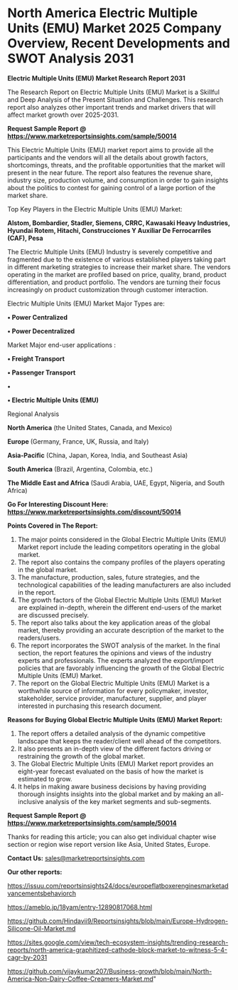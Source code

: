 # North America Electric Multiple Units (EMU) Market 2025 Company Overview, Recent Developments and SWOT Analysis 2031

<strong>Electric Multiple Units (EMU) Market Research Report 2031</strong>

The Research Report on Electric Multiple Units (EMU) Market is a Skillful and Deep Analysis of the Present Situation and Challenges. This research report also analyzes other important trends and market drivers that will affect market growth over 2025-2031.

<strong>Request Sample Report @ <a href=https://www.marketreportsinsights.com/sample/50014>https://www.marketreportsinsights.com/sample/50014</a></strong>

This Electric Multiple Units (EMU) market report aims to provide all the participants and the vendors will all the details about growth factors, shortcomings, threats, and the profitable opportunities that the market will present in the near future. The report also features the revenue share, industry size, production volume, and consumption in order to gain insights about the politics to contest for gaining control of a large portion of the market share.

Top Key Players in the Electric Multiple Units (EMU) Market:

<strong>Alstom, Bombardier, Stadler, Siemens, CRRC, Kawasaki Heavy Industries, Hyundai Rotem, Hitachi, Construcciones Y Auxiliar De Ferrocarriles (CAF), Pesa</strong>

The Electric Multiple Units (EMU) Industry is severely competitive and fragmented due to the existence of various established players taking part in different marketing strategies to increase their market share. The vendors operating in the market are profiled based on price, quality, brand, product differentiation, and product portfolio. The vendors are turning their focus increasingly on product customization through customer interaction.

Electric Multiple Units (EMU) Market Major Types are:

<strong>•  Power Centralized

•  Power Decentralized</strong>

Market Major end-user applications :

<strong>•  Freight Transport

•  Passenger Transport

•  

•  Electric Multiple Units (EMU)</strong>

Regional Analysis

</u><strong><b>North America</b></strong> (the United States, Canada, and Mexico)

<strong><b>Europe </b></strong>(Germany, France, UK, Russia, and Italy)

<strong><b>Asia-Pacific</b></strong> (China, Japan, Korea, India, and Southeast Asia)

<strong><b>South America</b></strong> (Brazil, Argentina, Colombia, etc.)

<strong><b>The Middle East and Africa</b></strong> (Saudi Arabia, UAE, Egypt, Nigeria, and South Africa)

<strong>Go For Interesting Discount Here: <a href=https://www.marketreportsinsights.com/discount/50014>https://www.marketreportsinsights.com/discount/50014</a></strong>

<strong>Points Covered in The Report:</strong>
<ol>
  <li>The major points considered in the Global Electric Multiple Units (EMU) Market report include the leading competitors operating in the global market.</li>
  <li>The report also contains the company profiles of the players operating in the global market.</li>
  <li>The manufacture, production, sales, future strategies, and the technological capabilities of the leading manufacturers are also included in the report.</li>
  <li>The growth factors of the Global Electric Multiple Units (EMU) Market are explained in-depth, wherein the different end-users of the market are discussed precisely.</li>
  <li>The report also talks about the key application areas of the global market, thereby providing an accurate description of the market to the readers/users.</li>
  <li>The report incorporates the SWOT analysis of the market. In the final section, the report features the opinions and views of the industry experts and professionals. The experts analyzed the export/import policies that are favorably influencing the growth of the Global Electric Multiple Units (EMU) Market.</li>
  <li>The report on the Global Electric Multiple Units (EMU) Market is a worthwhile source of information for every policymaker, investor, stakeholder, service provider, manufacturer, supplier, and player interested in purchasing this research document.</li>
</ol>
<strong>Reasons for Buying Global Electric Multiple Units (EMU) Market Report:</strong>

<ol>
  <li>The report offers a detailed analysis of the dynamic competitive landscape that keeps the reader/client well ahead of the competitors.</li>
  <li>It also presents an in-depth view of the different factors driving or restraining the growth of the global market.</li>
  <li>The Global Electric Multiple Units (EMU) Market report provides an eight-year forecast evaluated on the basis of how the market is estimated to grow.</li>
  <li>It helps in making aware business decisions by having providing thorough insights insights into the global market and by making an all-inclusive analysis of the key market segments and sub-segments.</li>
</ol>
<strong>Request Sample Report @ <a href=https://www.marketreportsinsights.com/sample/50014>https://www.marketreportsinsights.com/sample/50014</a></strong>


Thanks for reading this article; you can also get individual chapter wise section or region wise report version like Asia, United States, Europe.

<strong>Contact Us:</strong>
sales@marketreportsinsights.com

<strong>Our other reports:</strong>

<a href=https://issuu.com/reportsinsights24/docs/europeflatboxerenginesmarketadvancementsbehaviorch>https://issuu.com/reportsinsights24/docs/europeflatboxerenginesmarketadvancementsbehaviorch</a>

<a href=https://ameblo.jp/18yam/entry-12890817068.html>https://ameblo.jp/18yam/entry-12890817068.html</a>

<a href=https://github.com/Hindavii9/Reportsinsights/blob/main/Europe-Hydrogen-Silicone-Oil-Market.md>https://github.com/Hindavii9/Reportsinsights/blob/main/Europe-Hydrogen-Silicone-Oil-Market.md</a>

<a href=https://sites.google.com/view/tech-ecosystem-insights/trending-research-reports/north-america-graphitized-cathode-block-market-to-witness-5-4-cagr-by-2031>https://sites.google.com/view/tech-ecosystem-insights/trending-research-reports/north-america-graphitized-cathode-block-market-to-witness-5-4-cagr-by-2031</a>

<a href=https://github.com/vijaykumar207/Business-growth/blob/main/North-America-Non-Dairy-Coffee-Creamers-Market.md>https://github.com/vijaykumar207/Business-growth/blob/main/North-America-Non-Dairy-Coffee-Creamers-Market.md</a>"
